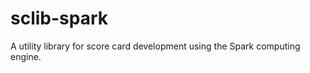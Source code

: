 sclib-spark
===========

A utility library for score card development using the Spark computing engine.
